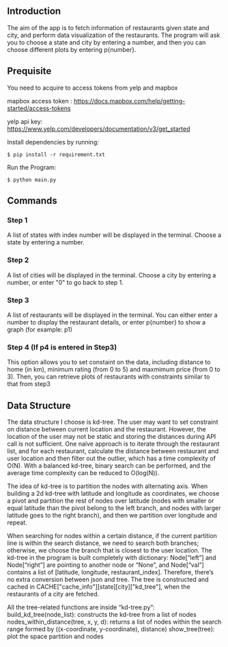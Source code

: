 ## Introduction
The aim of the app is to fetch information of restaurants given state and city, 
and perform data visualization of the restaurants. The program will ask you 
to choose a state and city by entering a number, and then you can choose different plots
by entering p{number}.  

## Prequisite
You need to acquire to access tokens from yelp and mapbox

mapbox access token : https://docs.mapbox.com/help/getting-started/access-tokens

yelp api key: https://www.yelp.com/developers/documentation/v3/get_started

Install dependencies by running:
```
$ pip install -r requirement.txt
```

Run the Program:
```  
$ python main.py
```  


## Commands
### Step 1
A list of states with index number will be displayed in the terminal.
Choose a state by entering a number.

### Step 2
A list of cities will be displayed in the terminal.
Choose a city by entering a number, or enter "0" to go back to step 1.

### Step 3
A list of restaurants will be displayed in the terminal.
You can either enter a number to display the restaurant details, 
or enter p{number} to show a graph (for example: p1) 

### Step 4 (If p4 is entered in Step3)
This option allows you to set constaint on the data, including distance to home (in km), 
minimum rating (from 0 to 5) and maxmimum price (from 0 to 3). Then, you can retrieve plots
of restaurants with constraints similar to that from step3


## Data Structure
The data structure I choose is kd-tree. The user may want to set constraint on distance between current location and the restaurant. However, the location of the user may not be static and storing the distances during API call is not sufficient. One naïve approach is to iterate through the restaurant list, and for each restaurant, calculate the distance between restaurant and user location and then filter out the outlier, which has a time complexity of O(N). With a balanced kd-tree, binary search can be performed, and the average time complexity can be reduced to O(log(N)). 


The idea of kd-tree is to partition the nodes with alternating axis. When building a 2d kd-tree with latitude and longitude as coordinates, we choose a pivot and partition the rest of nodes over latitude (nodes with smaller or equal latitude than the pivot belong to the left branch, and nodes with larger latitude goes to the right branch), and then we partition over longitude and repeat. 
 
When searching for nodes within a certain distance, if the current partition line is within the search distance, we need to search both branches; otherwise, we choose the branch that is closest to the user location. 
The kd-tree in the program is built completely with dictionary:
Node[“left”] and Node[“right”] are pointing to another node or “None”, and Node[“val”] contains a list of [latitude, longitude, restaurant_index]. Therefore, there’s no extra conversion between json and tree. The tree is constructed and cached in CACHE["cache_info"][state][city]["kd_tree"], when the restaurants of a city are fetched.


All the tree-related functions are inside “kd-tree.py”:
build_kd_tree(node_list): constructs the kd-tree from a list of nodes
nodes_within_distance(tree, x, y, d): returns a list of nodes within the search range formed by ((x-coordinate, y-coordinate), distance)
show_tree(tree): plot the space partition and nodes


